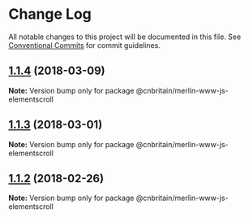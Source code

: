 # Change Log

All notable changes to this project will be documented in this file.
See [Conventional Commits](https://conventionalcommits.org) for commit guidelines.

<a name="1.1.4"></a>
## [1.1.4](https://github.com/cnduk/merlin-www-components/compare/@cnbritain/merlin-www-js-elementscroll@1.1.3...@cnbritain/merlin-www-js-elementscroll@1.1.4) (2018-03-09)




**Note:** Version bump only for package @cnbritain/merlin-www-js-elementscroll

<a name="1.1.3"></a>
## [1.1.3](https://github.com/cnduk/merlin-www-components/compare/@cnbritain/merlin-www-js-elementscroll@1.1.2...@cnbritain/merlin-www-js-elementscroll@1.1.3) (2018-03-01)




**Note:** Version bump only for package @cnbritain/merlin-www-js-elementscroll

<a name="1.1.2"></a>
## [1.1.2](https://github.com/cnduk/merlin-www-components/compare/@cnbritain/merlin-www-js-elementscroll@1.1.1...@cnbritain/merlin-www-js-elementscroll@1.1.2) (2018-02-26)




**Note:** Version bump only for package @cnbritain/merlin-www-js-elementscroll
